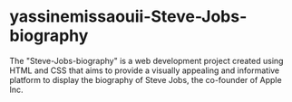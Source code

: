 # yassinemissaouii-Steve-Jobs-biography
The "Steve-Jobs-biography" is a web development project created using HTML and CSS that aims to provide a visually appealing and informative platform to display the biography of Steve Jobs, the co-founder of Apple Inc.
